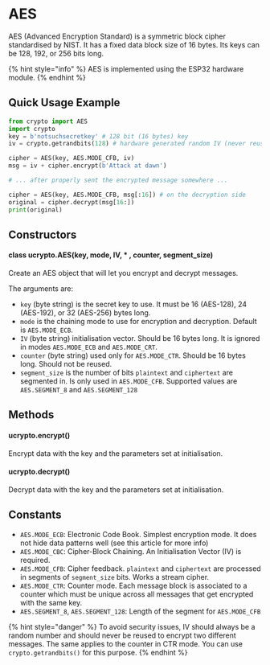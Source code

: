 # AES

AES \(Advanced Encryption Standard\) is a symmetric block cipher standardised by NIST. It has a fixed data block size of 16 bytes. Its keys can be 128, 192, or 256 bits long.

{% hint style="info" %}
AES is implemented using the ESP32 hardware module.
{% endhint %}

## Quick Usage Example

```python
from crypto import AES
import crypto
key = b'notsuchsecretkey' # 128 bit (16 bytes) key
iv = crypto.getrandbits(128) # hardware generated random IV (never reuse it)

cipher = AES(key, AES.MODE_CFB, iv)
msg = iv + cipher.encrypt(b'Attack at dawn')

# ... after properly sent the encrypted message somewhere ...

cipher = AES(key, AES.MODE_CFB, msg[:16]) # on the decryption side
original = cipher.decrypt(msg[16:])
print(original)
```

## Constructors

#### class ucrypto.AES\(key, mode, IV, \* , counter, segment\_size\)

Create an AES object that will let you encrypt and decrypt messages.

The arguments are:

* `key` \(byte string\) is the secret key to use. It must be 16 \(AES-128\), 24 \(AES-192\), or 32 \(AES-256\) bytes long.
* `mode` is the chaining mode to use for encryption and decryption. Default is `AES.MODE_ECB`.
* `IV` \(byte string\) initialisation vector. Should be 16 bytes long. It is ignored in modes `AES.MODE_ECB` and `AES.MODE_CRT`.
* `counter` \(byte string\) used only for `AES.MODE_CTR`. Should be 16 bytes long. Should not be reused.
* `segment_size` is the number of bits `plaintext` and `ciphertext` are segmented in. Is only used in `AES.MODE_CFB`. Supported values are `AES.SEGMENT_8` and `AES.SEGMENT_128`

## Methods

#### ucrypto.encrypt\(\)

Encrypt data with the key and the parameters set at initialisation.

#### ucrypto.decrypt\(\)

Decrypt data with the key and the parameters set at initialisation.

## Constants

* `AES.MODE_ECB`: Electronic Code Book. Simplest encryption mode. It does not hide data patterns well \(see this article for more info\)
* `AES.MODE_CBC`: Cipher-Block Chaining. An Initialisation Vector \(IV\) is required.
* `AES.MODE_CFB`: Cipher feedback. `plaintext` and `ciphertext` are processed in segments of `segment_size` bits. Works a stream cipher.
* `AES.MODE_CTR`:  Counter mode. Each message block is associated to a counter which must be unique across all messages that get encrypted with the same key.
* `AES.SEGMENT_8`, `AES.SEGMENT_128`: Length of the segment for `AES.MODE_CFB`

{% hint style="danger" %}
To avoid security issues, IV should always be a random number and should never be reused to encrypt two different messages. The same applies to the counter in CTR mode. You can use `crypto.getrandbits()` for this purpose.
{% endhint %}

